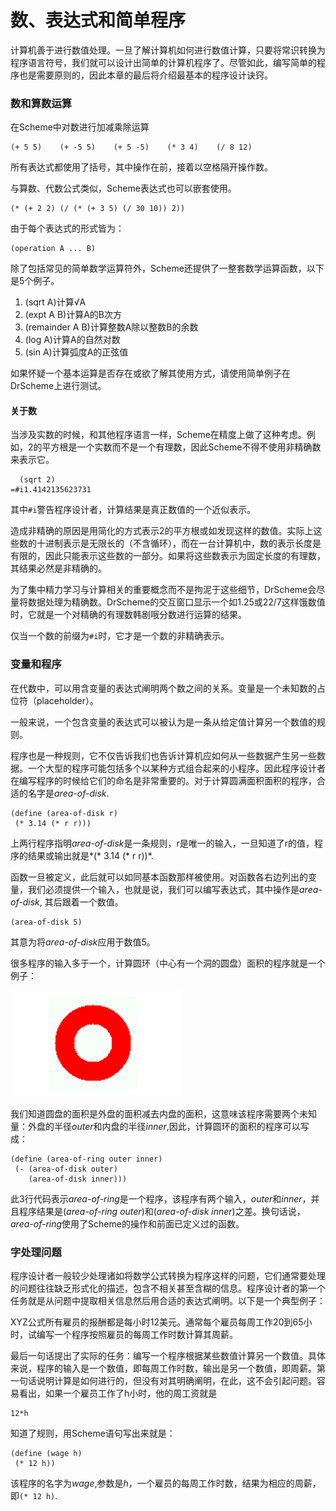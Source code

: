 数、表达式和简单程序
====================

计算机善于进行数值处理。一旦了解计算机如何进行数值计算，只要将常识转换为程序语言符号，我们就可以设计出简单的计算机程序了。尽管如此，编写简单的程序也是需要原则的，因此本章的最后将介绍最基本的程序设计诀窍。

### 数和算数运算

在Scheme中对数进行加减乘除运算

```
(+ 5 5)    (+ -5 5)    (+ 5 -5)    (* 3 4)    (/ 8 12)
```
所有表达式都使用了括号，其中操作在前，接着以空格隔开操作数。

与算数、代数公式类似，Scheme表达式也可以嵌套使用。

```
(* (+ 2 2) (/ (* (+ 3 5) (/ 30 10)) 2))
```

由于每个表达式的形式皆为：

```
(operation A ... B)
```

除了包括常见的简单数学运算符外，Scheme还提供了一整套数学运算函数，以下是5个例子。

1. (sqrt A)计算√A
2. (expt A B)计算A的B次方
3. (remainder A B)计算整数A除以整数B的余数
4. (log A)计算A的自然对数
5. (sin A)计算弧度A的正弦值

如果怀疑一个基本运算是否存在或欲了解其使用方式，请使用简单例子在DrScheme上进行测试。

#### 关于数

当涉及实数的时候，和其他程序语言一样，Scheme在精度上做了这种考虑。例如，2的平方根是一个实数而不是一个有理数，因此Scheme不得不使用非精确数来表示它。

```
  (sqrt 2)
=#i1.4142135623731
```

其中`#i`警告程序设计者，计算结果是真正数值的一个近似表示。

造成非精确的原因是用简化的方式表示2的平方根或如发现这样的数值。实际上这些数的十进制表示是无限长的（不含循环），而在一台计算机中，数的表示长度是有限的，因此只能表示这些数的一部分。如果将这些数表示为固定长度的有理数，其结果必然是非精确的。

为了集中精力学习与计算相关的重要概念而不是拘泥于这些细节，DrScheme会尽量将数据处理为精确数。DrScheme的交互窗口显示一个如1.25或22/7这样饿数值时，它就是一个对精确的有理数韩剧哦分数进行运算的结果。

仅当一个数的前缀为`#i`时，它才是一个数的非精确表示。

### 变量和程序

在代数中，可以用含变量的表达式阐明两个数之间的关系。变量是一个未知数的占位符（placeholder）。

一般来说，一个包含变量的表达式可以被认为是一条从给定值计算另一个数值的规则。

程序也是一种规则，它不仅告诉我们也告诉计算机应如何从一些数据产生另一些数据。一个大型的程序可能包括多个以某种方式组合起来的小程序。因此程序设计者在编写程序的时候给它们的命名是非常重要的。对于计算圆满面积面积的程序，合适的名字是*area-of-disk*.

```
(define (area-of-disk r)
 (* 3.14 (* r r)))
```
上两行程序指明*area-of-disk*是一条规则，r是唯一的输入，一旦知道了r的值，程序的结果或输出就是*(* 3.14 (* r r))*.

函数一旦被定义，此后就可以如同基本函数那样被使用。对函数各右边列出的变量，我们必须提供一个输入，也就是说，我们可以编写表达式，其中操作是*area-of-disk*, 其后跟着一个数值。

```
(area-of-disk 5)
```
其意为将*area-of-disk*应用于数值5。

很多程序的输入多于一个，计算圆环（中心有一个洞的圆盘）面积的程序就是一个例子：

![](https://github.com/arcticlion/reading-lists/blob/master/HtDC/I%20Processing%20Simple%20Forms%20of%20Data/Chapter%2002%20Numbers%20and%20Expressions%20and%20Computers/屏幕快照%202014-10-01%20上午10.53.16.png)

我们知道圆盘的面积是外盘的面积减去内盘的面积，这意味该程序需要两个未知量：外盘的半径*outer*和内盘的半径*inner*,因此，计算圆环的面积的程序可以写成：

```
(define (area-of-ring outer inner)
 (- (area-of-disk outer)
    (area-of-disk inner)))
```
此3行代码表示*area-of-ring*是一个程序，该程序有两个输入，*outer*和*inner*，并且程序结果是(*area-of-ring outer*)和(*area-of-disk inner*)之差。换句话说，*area-of-ring*使用了Scheme的操作和前面已定义过的函数。

### 字处理问题

程序设计者一般较少处理诸如将数学公式转换为程序这样的问题，它们通常要处理的问题往往缺乏形式化的描述，包含不相关甚至含糊的信息。程序设计者的第一个任务就是从问题中提取相关信息然后用合适的表达式阐明。以下是一个典型例子：

XYZ公式所有雇员的报酬都是每小时12美元。通常每个雇员每周工作20到65小时，试编写一个程序按照雇员的每周工作时数计算其周薪。

最后一句话提出了实际的任务：编写一个程序根据某些数值计算另一个数值。具体来说，程序的输入是一个数值，即每周工作时数，输出是另一个数值，即周薪。第一句话说明计算是如何进行的，但没有对其明确阐明，在此，这不会引起问题。容易看出，如果一个雇员工作了h小时，他的周工资就是

```
12*h
```

知道了规则，用Scheme语句写出来就是：

```
(define (wage h)
 (* 12 h))
```
该程序的名字为*wage*,参数是*h*，一个雇员的每周工作时数，结果为相应的周薪，即`(* 12 h)`.


